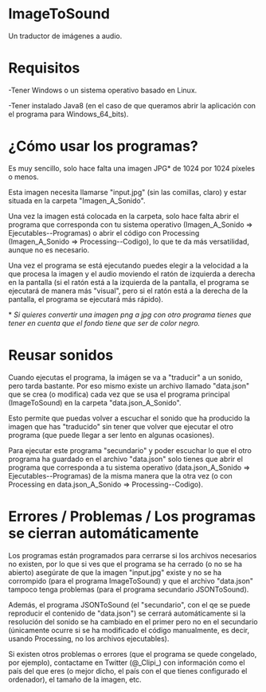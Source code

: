 # ImageToSound

Un traductor de imágenes a audio.



# Requisitos

-Tener Windows o un sistema operativo basado en Linux.

-Tener instalado Java8 (en el caso de que queramos abrir la aplicación con el programa para Windows_64_bits).



# ¿Cómo usar los programas?

Es muy sencillo, solo hace falta una imagen JPG\* de 1024 por 1024 píxeles o menos.

Esta imagen necesita llamarse "input.jpg" (sin las comillas, claro) y estar situada en la carpeta "Imagen_A_Sonido".

Una vez la imagen está colocada en la carpeta, solo hace falta abrir el programa que corresponda con tu sistema operativo (Imagen_A_Sonido => Ejecutables--Programas) o abrir el código con Processing (Imagen_A_Sonido => Processing--Codigo), lo que te da más versatilidad, aunque no es necesario.

Una vez el programa se está ejecutando puedes elegir a la velocidad a la que procesa la imagen y el audio moviendo el ratón de izquierda a derecha en la pantalla (si el ratón está a la izquierda de la pantalla, el programa se ejecutará de manera más "visual", pero si el ratón está a la derecha de la pantalla, el programa se ejecutará más rápido).


\* *Si quieres convertir una imagen png a jpg con otro programa tienes que tener en cuenta que el fondo tiene que ser de color negro.*



# Reusar sonidos

Cuando ejecutas el programa, la imágen se va a "traducir" a un sonido, pero tarda bastante. Por eso mismo existe un archivo llamado "data.json" que se crea (o modifica) cada vez que se usa el programa principal (ImageToSound) en la carpeta "data.json_A_Sonido".

Esto permite que puedas volver a escuchar el sonido que ha producido la imagen que has "traducido" sin tener que volver que ejecutar el otro programa (que puede llegar a ser lento en algunas ocasiones).

Para ejecutar este programa "secundario" y poder escuchar lo que el otro programa ha guardado en el archivo "data.json" solo tienes que abrir el programa que corresponda a tu sistema operativo (data.json_A_Sonido => Ejecutables--Programas) de la misma manera que la otra vez (o con Processing en data.json_A_Sonido => Processing--Codigo).



# Errores / Problemas / Los programas se cierran automáticamente

Los programas están programados para cerrarse si los archivos necesarios no existen, por lo que si ves que el programa se ha cerrado (o no se ha abierto) asegúrate de que la imagen "input.jpg" existe y no se ha corrompido (para el programa ImageToSound) y que el archivo "data.json" tampoco tenga problemas (para el programa secundario JSONToSound).

Además, el programa JSONToSound (el "secundario", con el qe se puede reproducir el contenido de "data.json") se cerrará automáticamente si la resolución del sonido se ha cambiado en el primer pero no en el secundario (únicamente ocurre si se ha modificado el código manualmente, es decir, usando Processing, no los archivos ejecutables).

Si existen otros problemas o errores (que el programa se quede congelado, por ejemplo), contactame en Twitter (@\_Clipi\_) con información como el país del que eres (o mejor dicho, el país con el que tienes configurado el ordenador), el tamaño de la imagen, etc.
